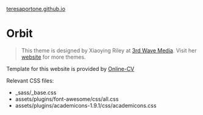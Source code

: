 [teresaportone.github.io](teresaportone.github.io)

# Orbit
> This theme is designed by Xiaoying Riley at [3rd Wave Media](http://themes.3rdwavemedia.com/). 
> Visit her [website](http://themes.3rdwavemedia.com/) for more themes.

Template for this website is provided by [Online-CV](https://github.com/sharu725/online-cv)

Relevant CSS files:
- _sass/_base.css
- assets/plugins/font-awesome/css/all.css
- assets/plugins/academicons-1.9.1/css/academicons.css
